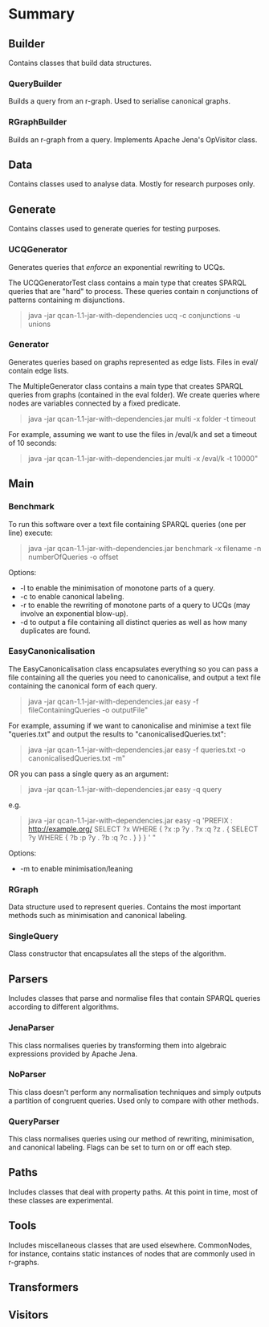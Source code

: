 # Summary

## Builder

Contains classes that build data structures.

### QueryBuilder

Builds a query from an r-graph. Used to serialise canonical graphs.

### RGraphBuilder

Builds an r-graph from a query. Implements Apache Jena's OpVisitor class.

## Data

Contains classes used to analyse data. Mostly for research purposes only.

## Generate

Contains classes used to generate queries for testing purposes.

### UCQGenerator

Generates queries that *enforce* an exponential rewriting to UCQs.

The UCQGeneratorTest class contains a main type that creates SPARQL queries that are "hard" to process. 
These queries contain n conjunctions of patterns containing m disjunctions.

> java -jar qcan-1.1-jar-with-dependencies ucq -c conjunctions -u unions

### Generator

Generates queries based on graphs represented as edge lists. Files in eval/ contain edge lists.

The MultipleGenerator class contains a main type that creates SPARQL queries from graphs (contained in the eval folder). We create queries where nodes are variables connected by a fixed predicate.

> java -jar qcan-1.1-jar-with-dependencies.jar multi -x folder -t timeout

For example, assuming we want to use the files in /eval/k and set a timeout of 10 seconds:

> java -jar qcan-1.1-jar-with-dependencies.jar multi -x /eval/k -t 10000"

## Main

### Benchmark

To run this software over a text file containing SPARQL queries (one per line) execute:

> java -jar qcan-1.1-jar-with-dependencies.jar benchmark -x filename -n numberOfQueries -o offset <options>

Options:
* -l to enable the minimisation of monotone parts of a query.
* -c to enable canonical labeling.
* -r to enable the rewriting of monotone parts of a query to UCQs (may involve an exponential blow-up).
* -d to output a file containing all distinct queries as well as how many duplicates are found.

### EasyCanonicalisation

The EasyCanonicalisation class encapsulates everything so you can pass
a file containing all the queries you need to canonicalise, and output a text file
containing the canonical form of each query.

> java -jar qcan-1.1-jar-with-dependencies.jar easy -f fileContainingQueries -o outputFile"

For example, assuming if we want to canonicalise and minimise a text file "queries.txt" and
output the results to "canonicalisedQueries.txt":

> java -jar qcan-1.1-jar-with-dependencies.jar easy -f queries.txt -o canonicalisedQueries.txt -m"

OR you can pass a single query as an argument:

> java -jar qcan-1.1-jar-with-dependencies.jar easy -q query

e.g.

> java -jar qcan-1.1-jar-with-dependencies.jar easy -q 'PREFIX : <http://example.org/> SELECT ?x WHERE { ?x :p ?y . ?x :q ?z . { SELECT ?y WHERE { ?b :p ?y . ?b :q ?c . } } } ' "


Options:
* -m to enable minimisation/leaning


### RGraph

Data structure used to represent queries. Contains the most important methods such as minimisation and canonical labeling.

### SingleQuery

Class constructor that encapsulates all the steps of the algorithm.

## Parsers

Includes classes that parse and normalise files that contain SPARQL queries according to different algorithms.

### JenaParser

This class normalises queries by transforming them into algebraic expressions provided by Apache Jena.

### NoParser

This class doesn't perform any normalisation techniques and simply outputs a partition of congruent queries. Used only to compare with other methods.

### QueryParser

This class normalises queries using our method of rewriting, minimisation, and canonical labeling. Flags can be set to turn on or off each step.

## Paths

Includes classes that deal with property paths. At this point in time, most of these
classes are experimental.

## Tools

Includes miscellaneous classes that are used elsewhere. CommonNodes, for instance,
contains static instances of nodes that are commonly used in r-graphs.

## Transformers

## Visitors